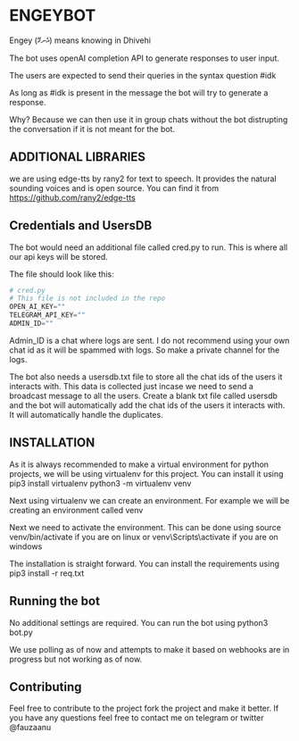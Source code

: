 # ENGEYBOT

Engey (އެނގޭ) means knowing in Dhivehi

The bot uses openAI completion API to generate responses to user input.

The users are expected to send their queries in the syntax question #idk

As long as #idk is present in the message the bot will try to generate a response.

Why? Because we can then use it in group chats without the bot distrupting the conversation if it is not meant for the bot.

## ADDITIONAL LIBRARIES

we are using edge-tts by rany2 for text to speech. It provides the natural sounding voices and is open source. You can find it from https://github.com/rany2/edge-tts

## Credentials and UsersDB

The bot would need an additional file called cred.py to run.
This is where all our api keys will be stored.

The file should look like this:

```python
# cred.py
# This file is not included in the repo
OPEN_AI_KEY=""
TELEGRAM_API_KEY=""
ADMIN_ID=""
```

Admin_ID is a chat where logs are sent. I do not recommend using your own chat id as it will be spammed with logs. So make a private channel for the logs.

The bot also needs a usersdb.txt file to store all the chat ids of the users it interacts with. This data is collected just incase we need to send a broadcast message to all the users. Create a blank txt file called usersdb and the bot will automatically add the chat ids of the users it interacts with. It will automatically handle the duplicates.

## INSTALLATION

As it is always recommended to make a virtual environment for python projects, we will be using virtualenv for this project. You can install it using pip3 install virtualenv
python3 -m virtualenv venv

Next using virtualenv we can create an environment. For example we will be creating an environment called venv

Next we need to activate the environment. This can be done using source venv/bin/activate if you are on linux or venv\Scripts\activate if you are on windows

The installation is straight forward. You can install the requirements using pip3 install -r req.txt

## Running the bot

No additional settings are required. You can run the bot using python3 bot.py

We use polling as of now and attempts to make it based on webhooks are in progress but not working as of now.

## Contributing

Feel free to contribute to the project fork the project and make it better. If you have any questions feel free to contact me on telegram or twitter @fauzaanu
